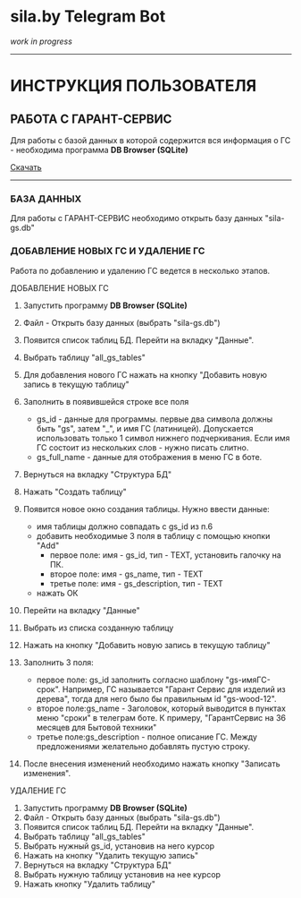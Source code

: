# sila.by Telegram Bot

*work in progress*

---

# ИНСТРУКЦИЯ ПОЛЬЗОВАТЕЛЯ

## РАБОТА С ГАРАНТ-СЕРВИС

Для работы с базой данных в которой содержится вся информация о ГС - необходима программа **DB Browser (SQLite)**

[Скачать](https://download.sqlitebrowser.org/DB.Browser.for.SQLite-3.12.2-win64.msi)

---

### БАЗА ДАННЫХ

Для работы с ГАРАНТ-СЕРВИС необходимо открыть базу данных "sila-gs.db"


### ДОБАВЛЕНИЕ НОВЫХ ГС И УДАЛЕНИЕ ГС

Работа по добавлению и удалению ГС ведется в несколько этапов.

ДОБАВЛЕНИЕ НОВЫХ ГС

1. Запустить программу **DB Browser (SQLite)**
2. Файл - Открыть базу данных (выбрать "sila-gs.db")
3. Появится список таблиц БД. Перейти на вкладку "Данные".
4. Выбрать таблицу "all_gs_tables"
5. Для добавления нового ГС нажать на кнопку "Добавить новую запись в текущую таблицу"
6. Заполнить в появившейся строке все поля
    - gs_id - данные для программы. первые два символа должны быть "gs", затем "_", и имя ГС (латиницей). Допускается использовать только 1 символ нижнего подчеркивания. Если имя ГС состоит из нескольких слов - нужно писать слитно.
    - gs_full_name - данные для отображения в меню ГС в боте.
   
7. Вернуться на вкладку "Структура БД"
8. Нажать "Создать таблицу"
9. Появится новое окно создания таблицы. Нужно ввести данные:
    - имя таблицы должно совпадать с gs_id из п.6
    - добавить необходимые 3 поля в таблицу с помощью кнопки "Add"
        - первое поле: имя - gs_id, тип - TEXT, установить галочку на ПК.
        - второе поле: имя - gs_name, тип - TEXT
        - третье поле: имя - gs_description, тип - TEXT
    - нажать ОК
10. Перейти на вкладку "Данные"
11. Выбрать из списка созданную таблицу
12. Нажать на кнопку "Добавить новую запись в текущую таблицу"
13. Заполнить 3 поля:
    - первое поле: gs_id заполнить согласно шаблону "gs-имяГС-срок". Например, ГС называется "Гарант Сервис для изделий из дерева", тогда для него было бы правильным id "gs-wood-12".
    - второе поле:gs_name - Заголовок, который выводится в пунктах меню "сроки" в телеграм боте. К примеру, "ГарантСервис на 36 месяцев для Бытовой техники"
    - третье поле:gs_description - полное описание ГС. Между предложениями желательно добавлять пустую строку.
14. После внесения изменений необходимо нажать кнопку "Записать изменения".

УДАЛЕНИЕ ГС

1. Запустить программу **DB Browser (SQLite)**
2. Файл - Открыть базу данных (выбрать "sila-gs.db")
3. Появится список таблиц БД. Перейти на вкладку "Данные".
4. Выбрать таблицу "all_gs_tables"
5. Выбрать нужный gs_id, установив на него курсор
6. Нажать на кнопку "Удалить текущую запись"
7. Вернуться на вкладку "Структура БД"
8. Выбрать нужную таблицу установив на нее курсор
9. Нажать кнопку "Удалить таблицу"

